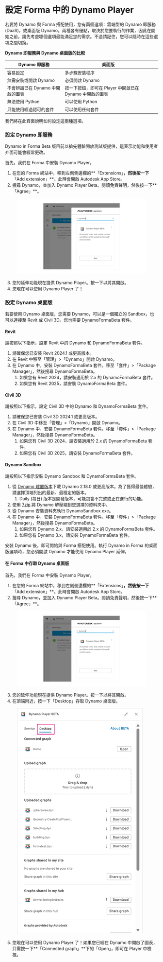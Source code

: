 # 設定 Forma 中的 Dynamo Player

若要將 Dynamo 與 Forma 搭配使用，您有兩個選項：雲端型的 Dynamo 即服務 (DaaS)，或桌面版 Dynamo。兩種各有優點，取決於您要執行的作業，因此在開始之前，請先考慮哪個選項最能滿足您的需求。不過請記住，您可以隨時在這些選項之間切換。

**Dynamo 即服務與 Dynamo 桌面版的比較**

<table><thead><tr><th>Dynamo 即服務</th><th>桌面版</th><th data-hidden></th></tr></thead><tbody><tr><td>容易設定</td><td>多步驟安裝程序</td><td></td></tr><tr><td>無需安裝或開啟 Dynamo</td><td>必須開啟 Dynamo</td><td></td></tr><tr><td>不會辨識已在 Dynamo 中開啟的圖表</td><td>按一下按鈕，即可在 Player 中開啟已在 Dynamo 中開啟的圖表</td><td></td></tr><tr><td>無法使用 Python</td><td>可以使用 Python</td><td></td></tr><tr><td>只能使用經過認可的套件</td><td>可以使用任何套件</td><td></td></tr></tbody></table>

我們將在此頁面說明如何設定這兩種選項。

### 設定 Dynamo 即服務

Dynamo in Forma Beta 版目前以搶先體驗開放測試版提供，這表示功能和使用者介面可能會經常更改。

首先，我們在 Forma 中安裝 Dynamo Player。

1. 在您的 Forma 網站中，移到左側側邊欄的**「Extensions」**，然後按一下**「Add extension」**。此時會開啟 Autodesk App Store。
2. 搜尋 Dynamo，並加入 Dynamo Player Beta。閱讀免責聲明，然後按一下**「Agree」**。

<figure><img src="../.gitbook/assets/install-player.png" alt=""><figcaption></figcaption></figure>

3. 您的延伸功能現在提供 Dynamo Player。按一下以將其開啟。
4. 您現在可以使用 Dynamo Player 了！

### 設定 Dynamo 桌面版

若要使用 Dynamo 桌面版，您需要 Dynamo，可以是一個獨立的 Sandbox，也可以連接至 Revit 或 Civil 3D。您也需要 DynamoFormaBeta 套件。

#### Revit

請按照以下指示，設定 Revit 中的 Dynamo 和 DynamoFormaBeta 套件。

1. 請確保您已安裝 Revit 2024.1 或更高版本。
2. 在 Revit 中移至「管理」>「Dynamo」開啟 Dynamo。
3. 在 Dynamo 中，安裝 DynamoFormaBeta 套件。移至「套件」>「Package Manager」，然後搜尋 DynamoFormaBeta。
   1. 如果您有 Revit 2024，請安裝適用於 2.x 的 DynamoFormaBeta 套件。
   2. 如果您有 Revit 2025，請安裝 DynamoFormaBeta 套件。

#### Civil 3D

請按照以下指示，設定 Civil 3D 中的 Dynamo 和 DynamoFormaBeta 套件。

1. 請確保您已安裝 Civil 3D 2024.1 或更高版本。
2. 在 Civil 3D 中移至「管理」>「Dynamo」開啟 Dynamo。
3. 在 Dynamo 中，安裝 DynamoFormaBeta 套件。移至「套件」>「Package Manager」，然後搜尋 DynamoFormaBeta。
   1. 如果您有 Civil 3D 2024，請安裝適用於 2.x 的 DynamoFormaBeta 套件。
   2. 如果您有 Civil 3D 2025，請安裝 DynamoFormaBeta 套件。

#### Dynamo Sandbox

請按照以下指示安裝 Dynamo Sandbox 和 DynamoFormaBeta 套件。

1. 從 [Dynamo 建置版本](https://dynamobuilds.com/)下載 Dynamo 2.18.0 或更高版本。為了獲得最佳體驗，請選擇頂端列出的最新、最穩定的版本。
   1. Daily (每日) 版本是開發版本，可能包含不完整或正在進行的功能。
2. 使用 [7zip](https://www.developershome.com/7-zip/) 將 Dynamo 解壓縮到您選擇的資料夾中。
3. 從 Dynamo 安裝資料夾執行 DynamoSandbox.exe。
4. 在 Dynamo 中，安裝 DynamoFormaBeta 套件。移至「套件」>「Package Manager」，然後搜尋 DynamoFormaBeta。
   1. 如果您有 Dynamo 2.x，請安裝適用於 2.x 的 DynamoFormaBeta 套件。
   2. 如果您有 Dynamo 3.x，請安裝 DynamoFormaBeta 套件。

安裝 Dynamo 後，即可開始與 Forma 搭配使用。執行 Dynamo in Forma 的桌面版選項時，您必須開啟 Dynamo 才能使用 Dynamo Player 延伸。

#### 在 Forma 中存取 Dynamo 桌面版

首先，我們在 Forma 中安裝 Dynamo Player。

1. 在您的 Forma 網站中，移到左側側邊欄的**「Extensions」**，然後按一下**「Add extension」**。此時會開啟 Autodesk App Store。
2. 搜尋 Dynamo，並加入 Dynamo Player Beta。閱讀免責聲明，然後按一下**「Agree」**。

<figure><img src="../.gitbook/assets/install-player.png" alt=""><figcaption></figcaption></figure>

3. 您的延伸功能現在提供 Dynamo Player。按一下以將其開啟。
4. 在頂端附近，按一下「Desktop」存取 Dynamo 桌面版。

<figure><img src="../.gitbook/assets/dynamo-desktop.png" alt=""><figcaption></figcaption></figure>

5. 您現在可以使用 Dynamo Player 了！如果您已經在 Dynamo 中開啟了圖表，只需按一下**「Connected graph」**下的「Open」，即可在 Player 中檢視。

